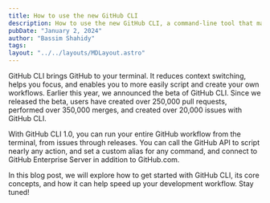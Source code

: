 ```yaml
---
title: How to use the new GitHub CLI
description: How to use the new GitHub CLI, a command-line tool that makes it easier to work with GitHub directly from your terminal.
pubDate: "January 2, 2024"
author: "Bassim Shahidy"
tags:
layout: "../../layouts/MDLayout.astro"
---
```


GitHub CLI brings GitHub to your terminal. It reduces context switching, helps you focus, and enables you to more easily script and create your own workflows. Earlier this year, we announced the beta of GitHub CLI. Since we released the beta, users have created over 250,000 pull requests, performed over 350,000 merges, and created over 20,000 issues with GitHub CLI.

With GitHub CLI 1.0, you can run your entire GitHub workflow from the terminal, from issues through releases. You can call the GitHub API to script nearly any action, and set a custom alias for any command, and connect to GitHub Enterprise Server in addition to GitHub.com.

In this blog post, we will explore how to get started with GitHub CLI, its core concepts, and how it can help speed up your development workflow. Stay tuned!